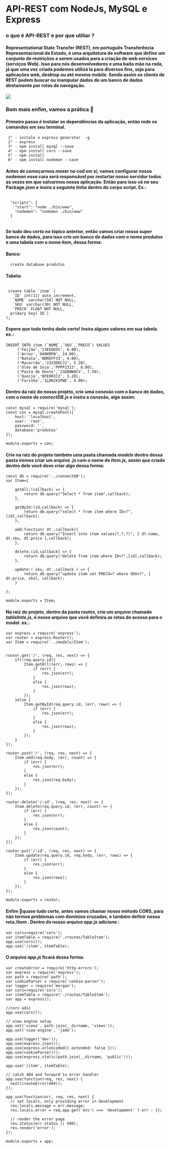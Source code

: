 # API-REST com NodeJs, MySQL e Express
### o que é API-REST e por que utiliar ?
#### Representational State Transfer (REST), em português Transferência Representacional de Estado, é uma arquitetura de software que define um conjunto de restrições a serem usados para a criação de web services (serviços Web). Isso para nós desenvolvedores e uma baita mão na roda, já que uma vez criada podemos utilizá la para diversos fins, seja para aplicações web, desktop ou até mesmo mobile. Sendo assim os clients de REST podem buscar ou manipular dados de um banco de dados diretamente por rotas de navegação.

<img src="https://i.pinimg.com/originals/1e/a2/bf/1ea2bf43d262adc533f6ba78a7772a9c.gif" />

### Bom mais enfim, vamos a prática 🙇‍
#### Primeiro passo é instalar as dependências da aplicação, então rode os comandos em seu terminal.
     1° - instale o express-generator  -g
     2° - express 
     3° - npm install mysql --save 
     4° - npm install cors --save  
     5° - npm install  
     6° - npm install nodemon --save 
#### Antes de começarmos mexer no cod em si, vamos configurar nosso nodemon esse cara será responsável por restartar nosso servidor todos as vezes em que salvarmos nossa aplicação. Então para isso vá no seu Package.json e insira a seguinte linha dentro do corpo script. Ex.:
  ``` 
  
    "scripts": {
      "start": "node ./bin/www",
      "nodemon": "nodemon ./bin/www"
    }
    
  ```
     
#### Se tudo deu certo no tópico anterior, então vamos criar nosso super banco de dados, para isso crie um banco de dados com o nome produtos e uma tabela com o nome item, dessa forma:
#### Banco:
```
  create database produtos
```
#### Tabela:
```

 create table `item` (
   `ID` int(11) auto_increment,
   `NOME` varchar(50) NOT NULL,
   `SKU` varchar(30) NOT NULL,
   `PRECO` FLOAT NOT NULL,
  primary key(`ID`)
);

```
#### Espero que tudo tenha dado certo! Insira alguns valores em sua tabela. ex.:
```
INSERT INTO item (`NOME`,`SKU`,`PRECO`) VALUES 
     ('Feijão','23EEDEDS', 6.00),
     ('Arroz','949KMFW', 14.00),
     ('Batata','WDREFF33', 4.00),
     ('Macarrão','2323DKCJJ', 5.20),
     ('Oléo de Soja','PPPP2323', 8.00),
     ('Pasta de Dente','23DDWWQCV', 7.50),
     ('Queijo','BFEORIC2', 3.20),
     ('Farinha','1LDKCKSPWE', 4.00);

```
#### Dentro da raiz do nosso projeto, crie uma conexão com o banco de dados, com o nome de <i> connectDB.js</i> e insira a conexão, algo assim:
```
const mysql = require('mysql');
const con = mysql.createPool({
    host: 'localhost',
    user: 'root',
    password: '',
    database:'produtos'
});

module.exports = con;

```

#### Crie na raiz do projeto também uma pasta chamada <i>models</i> dentro dessa pasta iremos criar um arquivo .js com o nome de <i>Item.js</i>, assim que criado dentro dele você deve criar algo dessa forma:
```
const db = require('../connectDB');
var Item={

    getAll:(callback) => { 
        return db.query("Select * from item",callback);
    },

    getById:(id,callback) => {
        return db.query("select * from item where ID=?",[id],callback);
    },

    add:function( dt ,callback){
        return db.query("Insert into item values(?,?,?)", [ dt.name, dt.sku, dt.price ],callback);
    },

    delete:(id,callback) => {
        return db.query("delete from item where ID=?",[id],callback);
    },

    update:( sku, dt ,callback ) => {
        return db.query("update item set PRECO=? where SKU=?", [ dt.price, sku], callback);
    }
 
};

module.exports = Item;

```
#### Na raiz do projeto, dentro da pasta <i>routes</i>, crie um arquivo chamado <i>tableImte.js</i>, é nesse arquivo que você definira as rotas de acesso para o model. ex.:
```
var express = require('express');
var router = express.Router();
var Item = require('../models/Item');


router.get('/', (req, res, next) => {
    if(!req.query.id){
        Item.getAll((err, rows) => {
            if (err) {
                res.json(err);
            }
            else {
                res.json(rows);
            }
        });
    }else {
        Item.getById(req.query.id, (err, rows) => {
            if (err) {
                res.json(err);
            }
            else {
                res.json(rows);
            }
        });
    }
});

router.post('/', (req, res, next) => {
    Item.add(req.body, (err, count) => {
        if (err) {
            res.json(err);
        }
        else {
            res.json(req.body);
        }
    });
});

router.delete('/:id', (req, res, next) => {
    Item.delete(req.query.id, (err, count) => {
        if (err) {
            res.json(err);
        }
        else {
            res.json(count);
        }
    });
});

router.put('/:id', (req, res, next) => {
    Item.update(req.query.id, req.body, (err, rows) => {
        if (err) {
            res.json(err);
        }
        else {
            res.json(rows);
        }
    });
});

module.exports = router;

```
#### Enfim 💆‍ quase tudo certo, antes vamos chamar nosso método CORS, para não termos problemas com domínios cruzados, e também definir nossa rota /item . Dentro do nosso arquivo <i>app.js</i> adicione :
```
var cors=require('cors');
var itemTable = require('./routes/TableItem');
app.use(cors());
app.use('/item', itemTable);

```
#### O arquivo <i>app.js</i> ficará dessa forma:
```
var createError = require('http-errors');
var express = require('express');
var path = require('path');
var cookieParser = require('cookie-parser');
var logger = require('morgan');
var cors=require('cors');
var itemTable = require('./routes/TableItem');
var app = express();

//cors adic
app.use(cors());

// view engine setup
app.set('views', path.join(__dirname, 'views'));
app.set('view engine', 'jade');

app.use(logger('dev'));
app.use(express.json());
app.use(express.urlencoded({ extended: false }));
app.use(cookieParser());
app.use(express.static(path.join(__dirname, 'public')));

app.use('/item', itemTable);

// catch 404 and forward to error handler
app.use(function(req, res, next) {
  next(createError(404));
});

app.use(function(err, req, res, next) {
  // set locals, only providing error in development
  res.locals.message = err.message;
  res.locals.error = req.app.get('env') === 'development' ? err : {};

  // render the error page
  res.status(err.status || 500);
  res.render('error');
});

module.exports = app;

```
